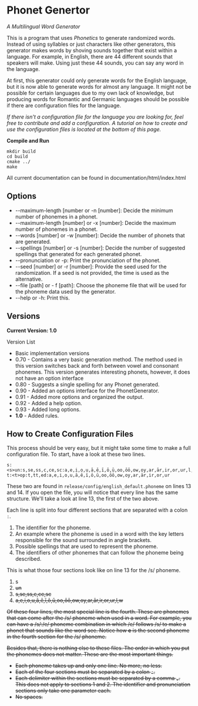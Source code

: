# Phonet Genertor
*A Multilingual Word Generator*

This is a program that uses *Phonetics* to generate randomized words. Instead of using syllables or just characters like other generators, this generator makes words by shoving sounds together that exist within a language. For example, in English, there are 44 different sounds that speakers will make. Using just these 44 sounds, you can say any word in the language.

At first, this generator could only generate words for the English language, but it is now able to generate words for almost any language. It might not be possible for certain languages due to my own lack of knowledge, but producing words for Romantic and Germanic languages should be possible if there are configuration files for the language.

*If there isn't a configuration file for the language you are looking for, feel free to contribute and add a configuration. A tutorial on how to create and use the configuration files is located at the bottom of this page.*

**Compile and Run**
```
mkdir build
cd build
cmake ../
make
```

All current documentation can be found in documentation/html/index.html

## Options
- --maximum-length [number or -n [number]: Decide the minimum number of phonemes in a phonet.
- --maximum-length [number] or -x [number]: Decide the maximum number of phonemes in a phonet.
- --words [number] or -w [number]: Decide the number of phonets that are generated.
- --spellings [number] or -s [number]: Decide the number of suggested spellings that generated for each generated phonet.
- --pronunciation or -p: Print the pronunciation of the phonet.
- --seed [number] or -r [number]: Provide the seed used for the randomization. If a seed is not provided, the time is used as the alternative.
- --file [path] or - f [path]: Choose the phoneme file that will be used for the phoneme data used by the generator.
- --help or -h: Print this.

## Versions
**Current Version: 1.0**

Version List
- Basic implementation versions
- 0.70 - Contains a very basic generation method. The method used in this version switches back and forth between vowel and consonant phonemes. This version generates interesting phonets, however, it does not have an option interface
- 0.80 - Suggests a single spelling for any Phonet generated.
- 0.90 - Added an options interface for the PhonetGenerator.
- 0.91 - Added more options and organized the output.
- 0.92 - Added a help option.
- 0.93 - Added long options.
- **1.0** - Added rules.

## How to Create Configuration Files
This process should be very easy, but it might take some time to make a full configuration file. To start, have a look at these two lines.

```
s:<s>un:s,se,ss,c,ce,sc:a,e,i,o,u,ā,ē,ī,ō,ū,oo,ōō,ow,oy,ar,ār,ir,or,ur,l,w
t:<t>op:t,tt,ed:a,e,i,o,u,ā,ē,ī,ō,ū,oo,ōō,ow,oy,ar,ār,ir,or,ur
```

These two are found in `release/config/english_default.phoneme` on lines 13 and 14. If you open the file, you will notice that every line has the same structure. We'll take a look at line 13, the first of the two above.

Each line is split into four different sections that are separated with a colon `:`.

1. The identifier for the phoneme.
2. An example where the phoneme is used in a word with the key letters responsible for the sound surrounded in angle brackets.
3. Possible spellings that are used to represent the phoneme.
4. The identifiers of other phonemes that can follow the phoneme being described.

This is what those four sections look like on line 13 for the /s/ phoneme.

1. s
2. <s>un
3. s,se,ss,c,ce,sc
4. a,e,i,o,u,ā,ē,ī,ō,ū,oo,ōō,ow,oy,ar,ār,ir,or,ur,l,w

Of these four lines, the most special line is the fourth. These are phonemes that can come after the /s/ phoneme when used in a word. For example, you can have a /s/:/e/ phoneme combination in which /e/ follows /s/ to make a phonet that sounds like the word see. Notice how **e** is the second phoneme in the fourth section for the /s/ phoneme.

Besides that, there is nothing else to these files. The order in which you put the phonemes does not matter. These are the most important things.

- Each phoneme takes up and only one line. No more, no less.
- Each of the four sections must be separated by a colon `:`.
- Each delimiter within the sections must be separated by a comma `,`. This does not apply to sections 1 and 2. The identifier and pronunciation sections only take one parameter each.
- No spaces.
